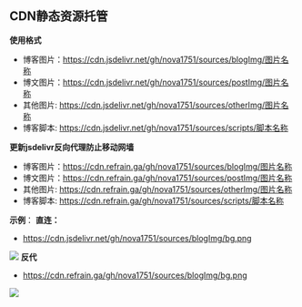 ## CDN静态资源托管

**使用格式**
- 博客图片：https://cdn.jsdelivr.net/gh/nova1751/sources/blogImg/图片名称
- 博文图片：https://cdn.jsdelivr.net/gh/nova1751/sources/postImg/图片名称
- 其他图片: https://cdn.jsdelivr.net/gh/nova1751/sources/otherImg/图片名称
- 博客脚本: https://cdn.jsdelivr.net/gh/nova1751/sources/scripts/脚本名称

**更新jsdelivr反向代理防止移动网墙**
- 博客图片：https://cdn.refrain.ga/gh/nova1751/sources/blogImg/图片名称
- 博文图片：https://cdn.refrain.ga/gh/nova1751/sources/postImg/图片名称
- 其他图片: https://cdn.refrain.ga/gh/nova1751/sources/otherImg/图片名称
- 博客脚本: https://cdn.refrain.ga/gh/nova1751/sources/scripts/脚本名称

**示例**：
**直连：**
- https://cdn.jsdelivr.net/gh/nova1751/sources/blogImg/bg.png

![](https://cdn.jsdelivr.net/gh/nova1751/sources/blogImg/refrain.png)
**反代**
- https://cdn.refrain.ga/gh/nova1751/sources/blogImg/bg.png

![](https://cdn.refrain.ga/gh/nova1751/sources/blogImg/refrain.png)

